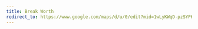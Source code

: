 ```yaml
---
title: Break Worth
redirect_to: https://www.google.com/maps/d/u/0/edit?mid=1wLyKWqD-pzSYPKLlFpgYupzDj24h_lA&usp=sharing
---
```

